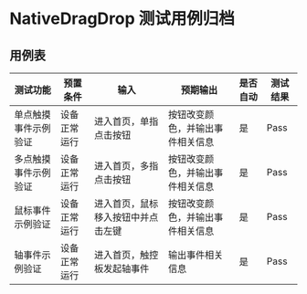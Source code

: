 # NativeDragDrop 测试用例归档

## 用例表

| 测试功能                                     | 预置条件       | 输入                            | 预期输出                                                  | 是否自动 | 测试结果 |
|------------------------------------------| -------------- |-------------------------------|-------------------------------------------------------| :------- | -------- |
| 单点触摸事件示例验证                    | 设备正常运行   | 进入首页，单指点击按钮                   | 按钮改变颜色，并输出事件相关信息                           | 是       | Pass     |
| 多点触摸事件示例验证                | 设备正常运行   | 进入首页，多指点击按钮                       | 按钮改变颜色，并输出事件相关信息                           | 是       | Pass     |
| 鼠标事件示例验证                       | 设备正常运行   | 进入首页，鼠标移入按钮中并点击左键         | 按钮改变颜色，并输出事件相关信息                            | 是       | Pass     |
| 轴事件示例验证                         | 设备正常运行   | 进入首页，触控板发起轴事件                | 输出事件相关信息                                           | 是       | Pass     |